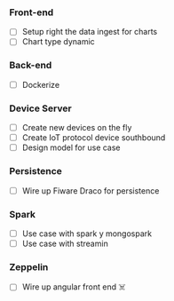 ### Front-end

* [ ] Setup right the data ingest for charts
* [ ] Chart type dynamic

### Back-end
* [ ] Dockerize

### Device Server
* [ ] Create new devices on the fly
* [ ] Create IoT protocol device southbound
* [ ] Design model for use case

### Persistence
* [ ] Wire up Fiware Draco for persistence

### Spark
* [ ] Use case with spark y mongospark
* [ ] Use case with streamin

### Zeppelin
* [ ] Wire up angular front end :skull_and_crossbones:




